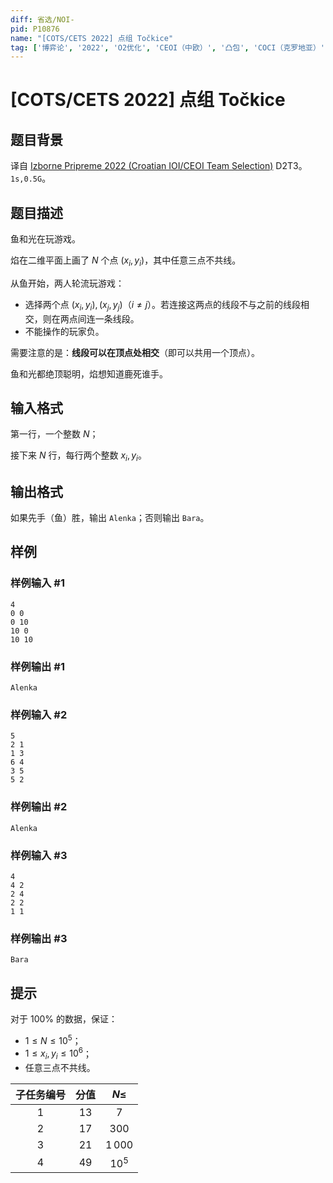 ```yaml
---
diff: 省选/NOI-
pid: P10876
name: "[COTS/CETS 2022] 点组 Točkice"
tag: ['博弈论', '2022', 'O2优化', 'CEOI（中欧）', '凸包', 'COCI（克罗地亚）']
---
```

# [COTS/CETS 2022] 点组 Točkice
## 题目背景

译自 [Izborne Pripreme 2022 (Croatian IOI/CEOI Team Selection)](https://hsin.hr/pripreme2022/) D2T3。$\texttt{1s,0.5G}$。
## 题目描述

鱼和光在玩游戏。

焰在二维平面上画了 $N$ 个点 $(x_i,y_i)$，其中任意三点不共线。

从鱼开始，两人轮流玩游戏：

- 选择两个点 $(x_i,y_i),(x_j,y_j)$（$i\neq j$）。若连接这两点的线段不与之前的线段相交，则在两点间连一条线段。
- 不能操作的玩家负。

需要注意的是：**线段可以在顶点处相交**（即可以共用一个顶点）。

鱼和光都绝顶聪明，焰想知道鹿死谁手。

## 输入格式

第一行，一个整数 $N$；

接下来 $N$ 行，每行两个整数 $x_i,y_i$。
## 输出格式

如果先手（鱼）胜，输出 `Alenka`；否则输出 `Bara`。
## 样例

### 样例输入 #1
```
4
0 0
0 10
10 0
10 10
```
### 样例输出 #1
```
Alenka
```
### 样例输入 #2
```
5
2 1
1 3
6 4
3 5
5 2
```
### 样例输出 #2
```
Alenka
```
### 样例输入 #3
```
4
4 2
2 4
2 2
1 1
```
### 样例输出 #3
```
Bara
```
## 提示


对于 $100\%$ 的数据，保证：

- $1\le N\le 10^5$；
- $1\le x_i,y_i\le 10^6$；
- 任意三点不共线。

| 子任务编号 | 分值 | $N\le$ |
|:-----:|:------:|:-------:|
| $1$  | $13$  | $7$  |
| $2$  | $17$  | $300$  |
| $3$  | $21$  | $1\, 000$ |
| $4$  | $49$  | $10^5$ |
